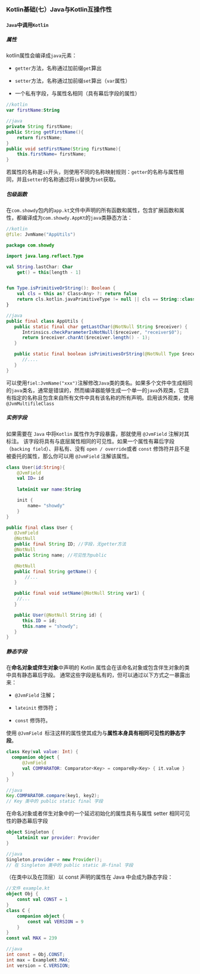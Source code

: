 ### Kotlin基础(七）Java与Kotlin互操作性

#### `Java`中调用`Kotlin`

##### 属性

kotlin属性会编译成`java`元素：

* `getter`方法，名称通过加前缀`get`算出
* `setter`方法，名称通过加前缀`set`算出（`var`属性）

* 一个私有字段，与属性名相同（具有幕后字段的属性）

```kotlin
//kotlin
var firstName:String
```

```java
//java
private String firstName;
public String getFirstName(){
    return firstName;
}
public void setFirstName(String firstName){
    this.firstName= firstName;
}
```

若属性的名称是`is`开头，则使用不同的名称映射规则：`getter`的名称与属性相同，并且`setter`的名称通过将`is`替换为`set`获取。

##### 包级函数

在`com.showdy`包内的`app.kt`文件中声明的所有函数和属性，包含扩展函数和属性，都编译成为`com.showdy.AppKt`的`java`类静态方法：

```kotlin
//kotlin
@file: JvmName("AppUtils")

package com.showdy

import java.lang.reflect.Type

val String.lastChar: Char
    get() = this[length - 1]


fun Type.isPrimitiveOrString(): Boolean {
    val cls = this as? Class<Any> ?: return false
    return cls.kotlin.javaPrimitiveType != null || cls == String::class.java
}
```

```java
//java
public final class AppUtils {
   public static final char getLastChar(@NotNull String $receiver) {
      Intrinsics.checkParameterIsNotNull($receiver, "receiver$0");
      return $receiver.charAt($receiver.length() - 1);
   }

   public static final boolean isPrimitivesOrString(@NotNull Type $receiver) {
      //....
   }
}
```

可以使用`fiel:JvmName("xxx")`注解修改`Java`类的类名。如果多个文件中生成相同的`java`类名，通常是错误的，然而编译器能够生成一个单一的`java`外观类，它具有指定的名称且包含来自所有文件中具有该名称的所有声明。启用该外观类，使用`@JvmMultifileClass`

##### 实例字段

如果需要在 `Java` 中将`Kotlin` 属性作为字段暴露，那就使⽤ `@JvmField` 注解对其标注。 该字段将具有与底层属性相同的可⻅性。如果⼀个属性有幕后字段（`backing field`）、⾮私有、没有 `open / override`或者 `const` 修饰符并且不是被委托的属性，那么你可以⽤ `@JvmField` 注解该属性。

```kotlin
class User(id:String){
    @JvmField 
    val ID= id
    
    lateinit var name:String

    init {
        name= "showdy"
    }
}
```

```java
public final class User {
   @JvmField
   @NotNull
   public final String ID; //字段，无getter方法
   @NotNull
   public String name; //可见性为public

   @NotNull
   public final String getName() {
       //...
   }

   public final void setName(@NotNull String var1) {
    //...
   }

   public User(@NotNull String id) {
      this.ID = id;
      this.name = "showdy";
   }
}
```

##### 静态字段

在**命名对象或伴⽣对象**中声明的 Kotlin 属性会在该命名对象或包含伴⽣对象的类中具有静态幕后字段。
通常这些字段是私有的，但可以通过以下⽅式之⼀暴露出来：

- `@JvmField` 注解；

- `lateinit` 修饰符；

- `const` 修饰符。

使⽤ `@JvmField `标注这样的属性使其成为与**属性本⾝具有相同可⻅性的静态字段**。

  ```kotlin
class Key(val value: Int) {
    companion object {
        @JvmField
        val COMPARATOR: Comparator<Key> = compareBy<Key> { it.value }
    }
}
  ```

```java
//java
Key.COMPARATOR.compare(key1, key2);
// Key 类中的 public static final 字段
```

在命名对象或者伴⽣对象中的⼀个延迟初始化的属性具有与属性 setter 相同可⻅性的静态幕后字段

```kotlin
object Singleton {
	lateinit var provider: Provider
}
```

```java
//java
Singleton.provider = new Provider();
// 在 Singleton 类中的 public static ⾮-final 字段
```

（在类中以及在顶层）以 const 声明的属性在 Java 中会成为静态字段：

```kotlin
//文件 example.kt
object Obj {
	const val CONST = 1
}
class C {
	companion object {
		const val VERSION = 9
	}
}
const val MAX = 239
```

```java
//java
int const = Obj.CONST;
int max = ExampleKt.MAX;
int version = C.VERSION;
```

